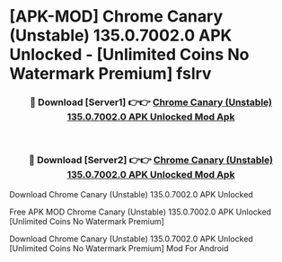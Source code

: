 # [APK-MOD] Chrome Canary (Unstable) 135.0.7002.0 APK Unlocked - [Unlimited Coins No Watermark Premium] fslrv



<div align="center">
<h3>🔴 Download [Server1] 👉👉 <a href="https://momento.my/?title=Chrome_Canary_(Unstable)_135.0.7002.0_APK_Unlocked">Chrome Canary (Unstable) 135.0.7002.0 APK Unlocked Mod Apk</a></h3><br>

<h3>🔴 Download [Server2] 👉👉 <a href="https://momento.my/?title=Chrome_Canary_(Unstable)_135.0.7002.0_APK_Unlocked">Chrome Canary (Unstable) 135.0.7002.0 APK Unlocked Mod Apk</a></h3>
</div>



Download Chrome Canary (Unstable) 135.0.7002.0 APK Unlocked 

Free APK MOD Chrome Canary (Unstable) 135.0.7002.0 APK Unlocked [Unlimited Coins No Watermark Premium]

Download Chrome Canary (Unstable) 135.0.7002.0 APK Unlocked [Unlimited Coins No Watermark Premium] Mod For Android
